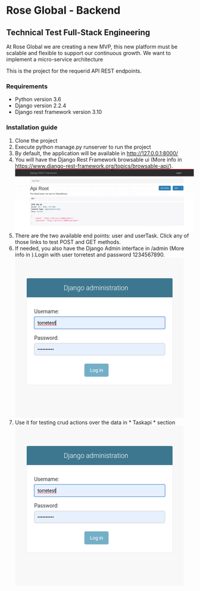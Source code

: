 # Rose Global - Backend
## Technical Test Full-Stack Engineering

At Rose Global we are creating a new MVP, this new platform must be scalable and flexible to support our continuous growth. We want to implement a micro-service architecture

This is the project for the requerid API REST endpoints.

### Requirements

* Python version 3.6
* Django version 2.2.4
* Django rest framework version 3.10

### Installation guide

1. Clone the project
1. Execute python manage.py runserver to run the project
1. By default, the application will be available in http://127.0.0.1:8000/
1. You will have the Django Rest Framework browsable ui (More info in https://www.django-rest-framework.org/topics/browsable-api/). 
![Figure 1](static/doc/images/be_api_001.png "Figure 1")
1. There are the two available end points: user and userTask. Click any of those links to test POST and GET methods. 
1. If needed, you also have the Django Admin interface in /admin (More info in ).Login with user torretest and password 1234567890.
![Figure 2](static/doc/images/be_api_002.png "Figure 2")
1. Use it for testing crud actions over the data in * Taskapi * section
![Figure 3](static/doc/images/be_api_002.png "Figure 3")
